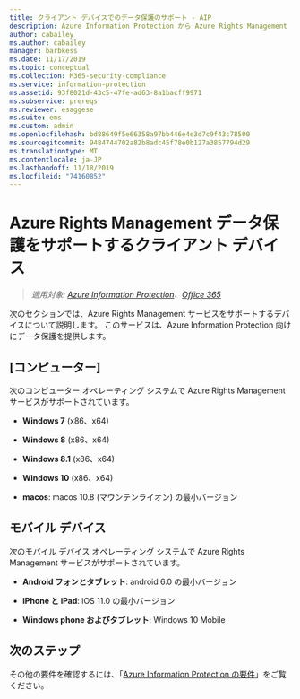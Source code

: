 ```yaml
---
title: クライアント デバイスでのデータ保護のサポート - AIP
description: Azure Information Protection から Azure Rights Management サービスをサポートするデバイスを特定します。
author: cabailey
ms.author: cabailey
manager: barbkess
ms.date: 11/17/2019
ms.topic: conceptual
ms.collection: M365-security-compliance
ms.service: information-protection
ms.assetid: 93f8021d-43c5-47fe-ad63-8a1bacff9971
ms.subservice: prereqs
ms.reviewer: esaggese
ms.suite: ems
ms.custom: admin
ms.openlocfilehash: bd88649f5e66358a97bb446e4e3d7c9f43c78500
ms.sourcegitcommit: 9484744702a82b8adc45f78e0b127a3857794d29
ms.translationtype: MT
ms.contentlocale: ja-JP
ms.lasthandoff: 11/18/2019
ms.locfileid: "74160852"
---
```

# <a name="client-devices-that-support-azure-rights-management-data-protection"></a>Azure Rights Management データ保護をサポートするクライアント デバイス

>*適用対象: [Azure Information Protection](https://azure.microsoft.com/pricing/details/information-protection)、[Office 365](https://download.microsoft.com/download/E/C/F/ECF42E71-4EC0-48FF-AA00-577AC14D5B5C/Azure_Information_Protection_licensing_datasheet_EN-US.pdf)*

次のセクションでは、Azure Rights Management サービスをサポートするデバイスについて説明します。 このサービスは、Azure Information Protection 向けにデータ保護を提供します。

## <a name="computers"></a>[コンピューター]
次のコンピューター オペレーティング システムで Azure Rights Management サービスがサポートされています。

-   **Windows 7** (x86、x64)

-   **Windows 8** (x86、x64)

-   **Windows 8.1** (x86、x64)

-   **Windows 10** (x86、x64)

-   **macos**: macos 10.8 (マウンテンライオン) の最小バージョン

## <a name="mobile-devices"></a>モバイル デバイス
次のモバイル デバイス オペレーティング システムで Azure Rights Management サービスがサポートされています。

-   **Android フォンとタブレット**: android 6.0 の最小バージョン

-   **iPhone と iPad**: iOS 11.0 の最小バージョン

-   **Windows phone およびタブレット**: Windows 10 Mobile


## <a name="next-steps"></a>次のステップ
その他の要件を確認するには、「[Azure Information Protection の要件](requirements.md)」をご覧ください。

